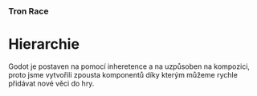 ### Tron Race
# Hierarchie
Godot je postaven na pomocí inheretence a na uzpůsoben na kompozici, proto jsme vytvořili zpousta komponentů díky kterým můžeme rychle přidávat nové věci do hry.
